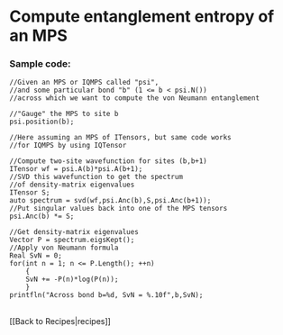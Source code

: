# Compute entanglement entropy of an MPS #

### Sample code:

    //Given an MPS or IQMPS called "psi",
    //and some particular bond "b" (1 <= b < psi.N())
    //across which we want to compute the von Neumann entanglement
    
    //"Gauge" the MPS to site b
    psi.position(b); 

    //Here assuming an MPS of ITensors, but same code works
    //for IQMPS by using IQTensor

    //Compute two-site wavefunction for sites (b,b+1)
    ITensor wf = psi.A(b)*psi.A(b+1);
    //SVD this wavefunction to get the spectrum
    //of density-matrix eigenvalues
    ITensor S;
    auto spectrum = svd(wf,psi.Anc(b),S,psi.Anc(b+1));
    //Put singular values back into one of the MPS tensors
    psi.Anc(b) *= S;

    //Get density-matrix eigenvalues
    Vector P = spectrum.eigsKept();
    //Apply von Neumann formula
    Real SvN = 0;
    for(int n = 1; n <= P.Length(); ++n)
        {
        SvN += -P(n)*log(P(n));
        }
    printfln("Across bond b=%d, SvN = %.10f",b,SvN);


<br>
[[Back to Recipes|recipes]]
